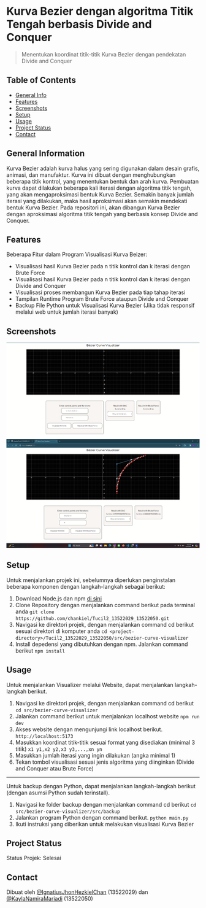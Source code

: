 # Kurva Bezier dengan algoritma Titik Tengah berbasis Divide and Conquer
> Menentukan koordinat titik-titik Kurva Bezier dengan pendekatan Divide and Conquer 

## Table of Contents
* [General Info](#general-information)
* [Features](#features)
* [Screenshots](#screenshots)
* [Setup](#setup)
* [Usage](#usage)
* [Project Status](#project-status)
* [Contact](#contact)
<!-- * [License](#license) -->


## General Information
Kurva Bezier adalah kurva halus yang sering digunakan dalam desain grafis, animasi, dan manufaktur. Kurva ini dibuat dengan menghubungkan beberapa titik kontrol, yang menentukan bentuk dan arah kurva. Pembuatan kurva dapat dilakukan beberapa kali iterasi dengan algoritma titik tengah, yang akan mengaproksimasi bentuk Kurva Bezier. Semakin banyak jumlah iterasi yang dilakukan, maka hasil aproksimasi akan semakin mendekati bentuk Kurva Bezier. Pada repositori ini, akan dibangun Kurva Bezier dengan aproksimasi algoritma titik tengah yang berbasis konsep Divide and Conquer.

## Features
Beberapa Fitur dalam Program Visualisasi Kurva Beizer:
- Visualisasi hasil Kurva Bezier pada n titik kontrol dan k iterasi dengan Brute Force
- Visualisasi hasil Kurva Bezier pada n titik kontrol dan k iterasi dengan Divide and Conquer
- Visualisasi proses membangun Kurva Bezier pada tiap tahap iterasi
- Tampilan Runtime Program Brute Force ataupun Divide and Conquer
- Backup File Python untuk Visualisasi Kurva Bezier (Jika tidak responsif melalui web untuk jumlah iterasi banyak)

## Screenshots
![GUI Screenshot](./img/Tampilan.png)
![Contoh Pemakaian](./img/Contoh.png)
<!-- If you have screenshots you'd like to share, include them here. -->


## Setup
Untuk menjalankan projek ini, sebelumnya diperlukan penginstalan beberapa komponen dengan langkah-langkah sebagai berikut:
1. Download Node.js dan npm [di sini](https://nodejs.org/en/download)
2. Clone Repository dengan menjalankan command berikut pada terminal anda
   ```git clone https://github.com/chankiel/Tucil2_13522029_13522050.git```
3. Navigasi ke direktori projek, dengan menjalankan command cd berikut sesuai direktori di komputer anda
   ```cd <project-directory>/Tucil2_13522029_13522050/src/bezier-curve-visualizer```
4. Install depedensi yang dibutuhkan dengan npm. Jalankan command berikut
   ```npm install```

## Usage
Untuk menjalankan Visualizer melalui Website, dapat menjalankan langkah-langkah berikut.
1. Navigasi ke direktori projek, dengan menjalankan command cd berikut
   ```cd src/bezier-curve-visualizer```
2. Jalankan command berikut untuk menjalankan localhost website
   ```npm run dev```
3. Akses website dengan mengunjungi link localhost berikut.
   ```http://localhost:5173```
4. Masukkan koordinat titik-titik sesuai format yang disediakan (minimal 3 titik)
   ```x1 y1,x2 y2,x3 y3,...,xn yn```
5. Masukkan jumlah iterasi yang ingin dilakukan (angka minimal 1)
6. Tekan tombol visualisasi sesuai jenis algoritma yang diinginkan (Divide and Conquer atau Brute Force)
----------
Untuk backup dengan Python, dapat menjalankan langkah-langkah berikut (dengan asumsi Python sudah terinstall).
1. Navigasi ke folder backup dengan menjalankan command cd berikut
   ```cd src/bezier-curve-visualizer/src/backup```
2. Jalankan program Python dengan command berikut.
   ```python main.py```
3. Ikuti instruksi yang diberikan untuk melakukan visualisasi Kurva Bezier
## Project Status
Status Projek: Selesai

## Contact
Dibuat oleh [@IgnatiusJhonHezkielChan](https://github.com/chankiel) (13522029) dan [@KaylaNamiraMariadi](https://github.com/kaylanamira) (13522050)


<!-- Optional -->
<!-- ## License -->
<!-- This project is open source and available under the [... License](). -->

<!-- You don't have to include all sections - just the one's relevant to your project -->